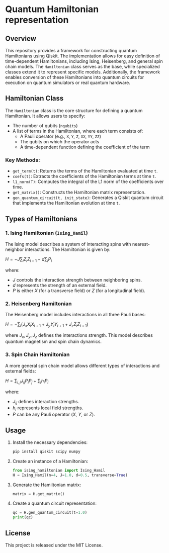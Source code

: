 # Quantum Hamiltonian representation

## Overview

This repository provides a framework for constructing quantum Hamiltonians using Qiskit. The implementation allows for easy definition of time-dependent Hamiltonians, including Ising, Heisenberg, and general spin chain models. The `Hamiltonian` class serves as the base, while specialized classes extend it to represent specific models. Additionally, the framework enables conversion of these Hamiltonians into quantum circuits for execution on quantum simulators or real quantum hardware.

## Hamiltonian Class

The `Hamiltonian` class is the core structure for defining a quantum Hamiltonian. It allows users to specify:

- The number of qubits (`nqubits`)
- A list of terms in the Hamiltonian, where each term consists of:
  - A Pauli operator (e.g., `X`, `Y`, `Z`, `XX`, `YY`, `ZZ`)
  - The qubits on which the operator acts
  - A time-dependent function defining the coefficient of the term

### Key Methods:

- `get_term(t)`: Returns the terms of the Hamiltonian evaluated at time `t`.
- `coefs(t)`: Extracts the coefficients of the Hamiltonian terms at time `t`.
- `l1_norm(T)`: Computes the integral of the L1 norm of the coefficients over time.
- `get_matrix()`: Constructs the Hamiltonian matrix representation.
- `gen_quantum_circuit(t, init_state)`: Generates a Qiskit quantum circuit that implements the Hamiltonian evolution at time `t`.

## Types of Hamiltonians

### 1. Ising Hamiltonian (`Ising_Hamil`)

The Ising model describes a system of interacting spins with nearest-neighbor interactions. The Hamiltonian is given by:

$H = -J \sum_{i} Z_i Z_{i+1} - d \sum_{i} P_i$

where:

- $J$ controls the interaction strength between neighboring spins.
- $d$ represents the strength of an external field.
- $P$ is either $X$ (for a transverse field) or $Z$ (for a longitudinal field).

### 2. Heisenberg Hamiltonian

The Heisenberg model includes interactions in all three Pauli bases:

$H = -\sum_{i} (J_x X_i X_{i+1} +J_y Y_i Y_{i+1} +J_z Z_i Z_{i+1})$

where $J_x,J_y,J_z$ defines the interactions strength. This model describes quantum magnetism and spin chain dynamics.

### 3. Spin Chain Hamiltonian

A more general spin chain model allows different types of interactions and external fields:

$H = \sum_{i,j} J_{ij} P_i P_j + \sum_i h_i P_i$

where:

- $J_{ij}$ defines interaction strengths.
- $h_i$ represents local field strengths.
- $P$ can be any Pauli operator ($X$, $Y$, or $Z$).

## Usage

1. Install the necessary dependencies:
   ```sh
   pip install qiskit scipy numpy
   ```
2. Create an instance of a Hamiltonian:
   ```python
   from ising_hamiltonian import Ising_Hamil
   H = Ising_Hamil(n=4, J=1.0, d=0.5, transverse=True)
   ```
3. Generate the Hamiltonian matrix:
   ```python
   matrix = H.get_matrix()
   ```
4. Create a quantum circuit representation:
   ```python
   qc = H.gen_quantum_circuit(t=1.0)
   print(qc)
   ```

## License

This project is released under the MIT License.

